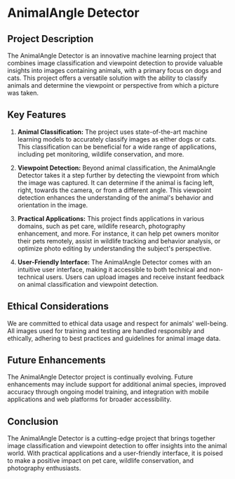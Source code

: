 # AnimalAngle Detector

## Project Description

The AnimalAngle Detector is an innovative machine learning project that combines image classification and viewpoint detection to provide valuable insights into images containing animals, with a primary focus on dogs and cats. This project offers a versatile solution with the ability to classify animals and determine the viewpoint or perspective from which a picture was taken.

## Key Features

1. **Animal Classification:** The project uses state-of-the-art machine learning models to accurately classify images as either dogs or cats. This classification can be beneficial for a wide range of applications, including pet monitoring, wildlife conservation, and more.

2. **Viewpoint Detection:** Beyond animal classification, the AnimalAngle Detector takes it a step further by detecting the viewpoint from which the image was captured. It can determine if the animal is facing left, right, towards the camera, or from a different angle. This viewpoint detection enhances the understanding of the animal's behavior and orientation in the image.

3. **Practical Applications:** This project finds applications in various domains, such as pet care, wildlife research, photography enhancement, and more. For instance, it can help pet owners monitor their pets remotely, assist in wildlife tracking and behavior analysis, or optimize photo editing by understanding the subject's perspective.

4. **User-Friendly Interface:** The AnimalAngle Detector comes with an intuitive user interface, making it accessible to both technical and non-technical users. Users can upload images and receive instant feedback on animal classification and viewpoint detection.

## Ethical Considerations

We are committed to ethical data usage and respect for animals' well-being. All images used for training and testing are handled responsibly and ethically, adhering to best practices and guidelines for animal image data.

## Future Enhancements

The AnimalAngle Detector project is continually evolving. Future enhancements may include support for additional animal species, improved accuracy through ongoing model training, and integration with mobile applications and web platforms for broader accessibility.


## Conclusion

The AnimalAngle Detector is a cutting-edge project that brings together image classification and viewpoint detection to offer insights into the animal world. With practical applications and a user-friendly interface, it is poised to make a positive impact on pet care, wildlife conservation, and photography enthusiasts.
